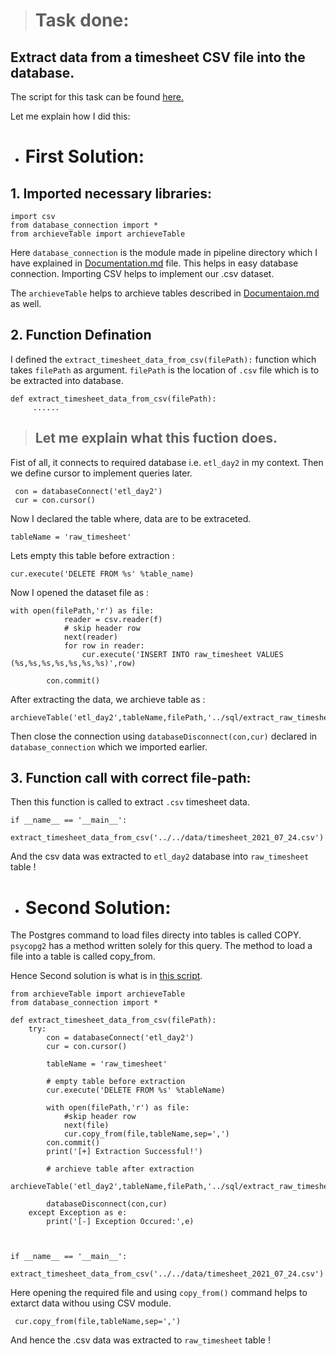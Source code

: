 > # Task done:
## Extract data from a timesheet CSV file into the database.

The script for this task can be found [here.](https://github.com/Saphall/Leapfrog_Data-Engineering_Assignments/blob/Day4_Assignment/Week3/Day4/src/pipeline/extract_timesheet_data_from_csv.py)

Let me explain how I did this:

* # First Solution: 

## 1. Imported necessary libraries:
```
import csv
from database_connection import *
from archieveTable import archieveTable
```
Here `database_connection` is the module made in pipeline directory which I have explained in [Documentation.md](https://github.com/Saphall/Leapfrog_Data-Engineering_Assignments/blob/Day4_Assignment/Week3/Day4/docs/Documentation.md) file. This helps in easy database connection.
Importing CSV helps to implement our .csv dataset.

The `archieveTable` helps to archieve tables described in [Documentaion.md](https://github.com/Saphall/Leapfrog_Data-Engineering_Assignments/blob/Day4_Assignment/Week3/Day4/docs/Documentation.md) as well.

## 2. Function Defination 
I defined the `extract_timesheet_data_from_csv(filePath):` function which takes `filePath` as argument. `filePath` is the location of `.csv` file which is to be extracted into database.
```
def extract_timesheet_data_from_csv(filePath):
     ......
```
> ## Let me explain what this fuction does.

Fist of all, it connects to required database i.e. `etl_day2` in my context. Then we define cursor to implement queries later.
```
 con = databaseConnect('etl_day2')
 cur = con.cursor()
```

Now I declared the table where, data are to be extraceted.

```
tableName = 'raw_timesheet'
```

Lets empty this table before extraction :
```
cur.execute('DELETE FROM %s' %table_name)
```

Now I opened the dataset file as :
```
with open(filePath,'r') as file:
            reader = csv.reader(f)
            # skip header row
            next(reader)
            for row in reader:
                cur.execute('INSERT INTO raw_timesheet VALUES (%s,%s,%s,%s,%s,%s,%s)',row)
           
        con.commit() 
```

After extracting the data, we archieve table as :
```
archieveTable('etl_day2',tableName,filePath,'../sql/extract_raw_timesheet_archieve.sql')
```

Then close the connection using `databaseDisconnect(con,cur)` declared in `database_connection` which we imported earlier.

## 3. Function call with correct file-path:

Then this function is called to extract `.csv` timesheet data.

```
if __name__ == '__main__':
   extract_timesheet_data_from_csv('../../data/timesheet_2021_07_24.csv')
```
And the csv data was extracted to `etl_day2` database into `raw_timesheet` table !


* # Second Solution: 
The Postgres command to load files directy into tables is called COPY.
`psycopg2` has a method written solely for this query.
The method to load a file into a table is called copy_from. 

Hence Second solution is what is in [this script](https://github.com/Saphall/Leapfrog_Data-Engineering_Assignments/blob/Day3_Assignment/Week3/Day4/src/pipeline/extract_timesheet_data_from_csv.py).

```
from archieveTable import archieveTable
from database_connection import *

def extract_timesheet_data_from_csv(filePath):
    try:
        con = databaseConnect('etl_day2')
        cur = con.cursor()

        tableName = 'raw_timesheet'

        # empty table before extraction
        cur.execute('DELETE FROM %s' %tableName)

        with open(filePath,'r') as file:
            #skip header row
            next(file)
            cur.copy_from(file,tableName,sep=',')
        con.commit() 
        print('[+] Extraction Successful!')

        # archieve table after extraction
        archieveTable('etl_day2',tableName,filePath,'../sql/extract_raw_timesheet_archieve.sql')

        databaseDisconnect(con,cur)
    except Exception as e:
        print('[-] Exception Occured:',e)



if __name__ == '__main__':
   extract_timesheet_data_from_csv('../../data/timesheet_2021_07_24.csv')

```
Here opening the required file and using `copy_from()` command helps to extarct data withou using CSV module.
```
 cur.copy_from(file,tableName,sep=',')
 ```
 And hence the .csv data was extracted to `raw_timesheet` table !


 
